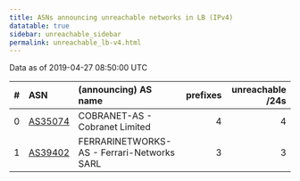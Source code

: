 ```yaml
---
title: ASNs announcing unreachable networks in LB (IPv4)
datatable: true
sidebar: unreachable_sidebar
permalink: unreachable_lb-v4.html
---
```


Data as of 2019-04-27 08:50:00 UTC


<div class="datatable-begin"></div>

|   # | ASN                                    | (announcing) AS name                       |   prefixes |   unreachable /24s |
|----:|:---------------------------------------|:-------------------------------------------|-----------:|-------------------:|
|   0 | [AS35074](unreachable_AS35074-v4.html) | COBRANET-AS - Cobranet Limited             |          4 |                  4 |
|   1 | [AS39402](unreachable_AS39402-v4.html) | FERRARINETWORKS-AS - Ferrari-Networks SARL |          3 |                  3 |

<div class="datatable-end"></div>
